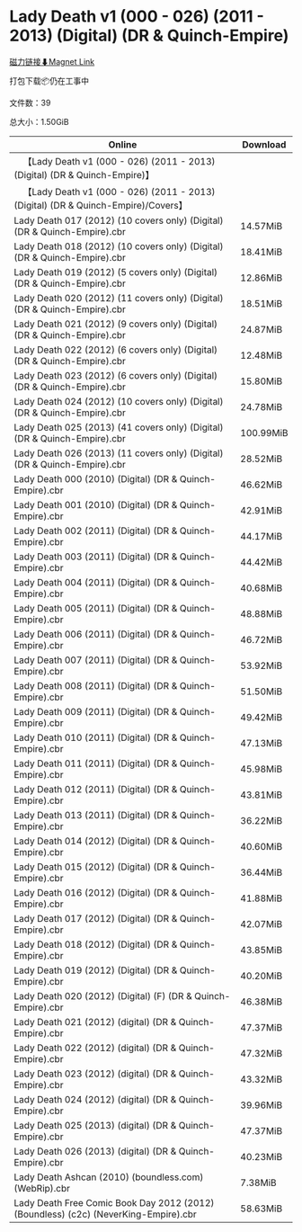 # Lady Death v1 (000 - 026) (2011 - 2013) (Digital) (DR & Quinch-Empire)

[磁力链接⬇Magnet Link](magnet:?xt=urn:btih:0e77a74268de370c65f9ced9753320bff8d93ea2&dn=Lady%20Death%20v1%20%28000%20-%20026%29%20%282011%20-%202013%29%20%28Digital%29%20%28DR%20%26%20Quinch-Empire%29)

打包下载📦仍在工事中

文件数：39

总大小：1.50GiB

Online | Download
--- | ---
&emsp;【Lady Death v1 (000 - 026) (2011 - 2013) (Digital) (DR & Quinch-Empire)】 | 
&emsp;【Lady Death v1 (000 - 026) (2011 - 2013) (Digital) (DR & Quinch-Empire)/Covers】 | 
Lady Death 017 (2012) (10 covers only) (Digital) (DR & Quinch-Empire).cbr | 14.57MiB
Lady Death 018 (2012) (10 covers only) (Digital) (DR & Quinch-Empire).cbr | 18.41MiB
Lady Death 019 (2012) (5 covers only) (Digital) (DR & Quinch-Empire).cbr | 12.86MiB
Lady Death 020 (2012) (11 covers only) (Digital) (DR & Quinch-Empire).cbr | 18.51MiB
Lady Death 021 (2012) (9 covers only) (Digital) (DR & Quinch-Empire).cbr | 24.87MiB
Lady Death 022 (2012) (6 covers only) (Digital) (DR & Quinch-Empire).cbr | 12.48MiB
Lady Death 023 (2012) (6 covers only) (Digital) (DR & Quinch-Empire).cbr | 15.80MiB
Lady Death 024 (2012) (10 covers only) (Digital) (DR & Quinch-Empire).cbr | 24.78MiB
Lady Death 025 (2013) (41 covers only) (Digital) (DR & Quinch-Empire).cbr | 100.99MiB
Lady Death 026 (2013) (11 covers only) (Digital) (DR & Quinch-Empire).cbr | 28.52MiB
Lady Death 000 (2010) (Digital) (DR & Quinch-Empire).cbr | 46.62MiB
Lady Death 001 (2010) (Digital) (DR & Quinch-Empire).cbr | 42.91MiB
Lady Death 002 (2011) (Digital) (DR & Quinch-Empire).cbr | 44.17MiB
Lady Death 003 (2011) (Digital) (DR & Quinch-Empire).cbr | 44.42MiB
Lady Death 004 (2011) (Digital) (DR & Quinch-Empire).cbr | 40.68MiB
Lady Death 005 (2011) (Digital) (DR & Quinch-Empire).cbr | 48.88MiB
Lady Death 006 (2011) (Digital) (DR & Quinch-Empire).cbr | 46.72MiB
Lady Death 007 (2011) (Digital) (DR & Quinch-Empire).cbr | 53.92MiB
Lady Death 008 (2011) (Digital) (DR & Quinch-Empire).cbr | 51.50MiB
Lady Death 009 (2011) (Digital) (DR & Quinch-Empire).cbr | 49.42MiB
Lady Death 010 (2011) (Digital) (DR & Quinch-Empire).cbr | 47.13MiB
Lady Death 011 (2011) (Digital) (DR & Quinch-Empire).cbr | 45.98MiB
Lady Death 012 (2011) (Digital) (DR & Quinch-Empire).cbr | 43.81MiB
Lady Death 013 (2011) (Digital) (DR & Quinch-Empire).cbr | 36.22MiB
Lady Death 014 (2012) (Digital) (DR & Quinch-Empire).cbr | 40.60MiB
Lady Death 015 (2012) (Digital) (DR & Quinch-Empire).cbr | 36.44MiB
Lady Death 016 (2012) (Digital) (DR & Quinch-Empire).cbr | 41.88MiB
Lady Death 017 (2012) (Digital) (DR & Quinch-Empire).cbr | 42.07MiB
Lady Death 018 (2012) (Digital) (DR & Quinch-Empire).cbr | 43.85MiB
Lady Death 019 (2012) (Digital) (DR & Quinch-Empire).cbr | 40.20MiB
Lady Death 020 (2012) (Digital) (F) (DR & Quinch-Empire).cbr | 46.38MiB
Lady Death 021 (2012) (digital) (DR & Quinch-Empire).cbr | 47.37MiB
Lady Death 022 (2012) (digital) (DR & Quinch-Empire).cbr | 47.32MiB
Lady Death 023 (2012) (digital) (DR & Quinch-Empire).cbr | 43.32MiB
Lady Death 024 (2012) (digital) (DR & Quinch-Empire).cbr | 39.96MiB
Lady Death 025 (2013) (digital) (DR & Quinch-Empire).cbr | 47.37MiB
Lady Death 026 (2013) (digital) (DR & Quinch-Empire).cbr | 40.23MiB
Lady Death Ashcan (2010) (boundless.com) (WebRip).cbr | 7.38MiB
Lady Death Free Comic Book Day 2012 (2012) (Boundless) (c2c) (NeverKing-Empire).cbr | 58.63MiB